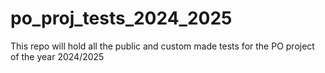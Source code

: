 # po_proj_tests_2024_2025
This repo will hold all the public and custom made tests for the PO project of the year 2024/2025
